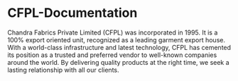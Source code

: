 # CFPL-Documentation
Chandra Fabrics Private Limited (CFPL) was incorporated in 1995. It is a 100% export oriented unit, recognized as a leading garment export house. With a world-class infrastructure and latest technology, CFPL has cemented its position as a trusted and preferred vendor to well-known companies around the world. By delivering quality products at the right time, we seek a lasting relationship with all our clients. 
